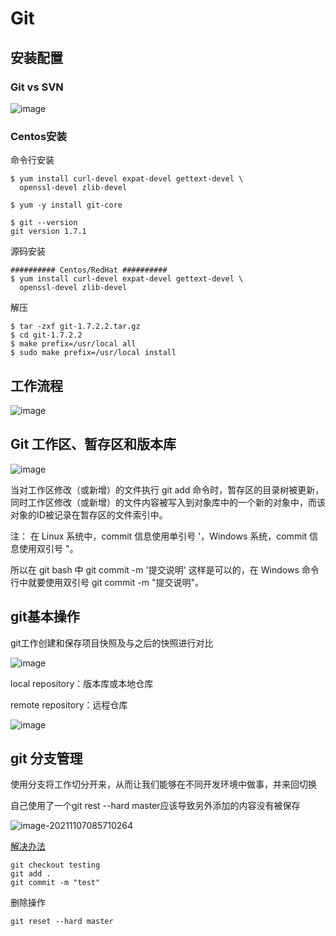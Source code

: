 # Git

## 安装配置

### Git vs SVN

![image](https://www.runoob.com/wp-content/uploads/2015/02/0D32F290-80B0-4EA4-9836-CA58E22569B3.jpg)

### Centos安装

命令行安装

```
$ yum install curl-devel expat-devel gettext-devel \
  openssl-devel zlib-devel

$ yum -y install git-core

$ git --version
git version 1.7.1
```
源码安装

```
########## Centos/RedHat ##########
$ yum install curl-devel expat-devel gettext-devel \
  openssl-devel zlib-devel
```
解压

```
$ tar -zxf git-1.7.2.2.tar.gz
$ cd git-1.7.2.2
$ make prefix=/usr/local all
$ sudo make prefix=/usr/local install
```
## 工作流程

![image](https://www.runoob.com/wp-content/uploads/2015/02/git-process.png)

## Git 工作区、暂存区和版本库

![image](https://www.runoob.com/wp-content/uploads/2015/02/1352126739_7909.jpg)

当对工作区修改（或新增）的文件执行 git add 命令时，暂存区的目录树被更新，同时工作区修改（或新增）的文件内容被写入到对象库中的一个新的对象中，而该对象的ID被记录在暂存区的文件索引中。

注： 在 Linux 系统中，commit 信息使用单引号 '，Windows 系统，commit 信息使用双引号 "。

所以在 git bash 中 git commit -m '提交说明' 这样是可以的，在 Windows 命令行中就要使用双引号 git commit -m "提交说明"。

## git基本操作

git工作创建和保存项目快照及与之后的快照进行对比

![image](https://www.runoob.com/wp-content/uploads/2015/02/git-command.jpg)

local repository：版本库或本地仓库

remote repository：远程仓库

![image](https://remnote-user-data.s3.amazonaws.com/LmQZ_tWoWr-RtbG3XKh_S5vOS-KQBjioCtb9hupjO4pnJyjJkWrIe_oYi-_ywvejtFbPYdkgILQ_YKCphAxdziBbFKqKiDayVK-cIsF55ZYqj2K9-iSQ9-6suqYxd65M.png)

## git 分支管理

使用分支将工作切分开来，从而让我们能够在不同开发环境中做事，并来回切换

自己使用了一个git rest --hard master应该导致另外添加的内容没有被保存

![image-20211107085710264](C:\Users\lenovo\AppData\Roaming\Typora\typora-user-images\image-20211107085710264.png)

[解决办法](https://stackoverflow.com/questions/47471400/why-are-changes-in-one-branch-visible-in-another-branch)

```git
git checkout testing
git add .
git commit -m "test"
```

删除操作

```git
git reset --hard master
```

